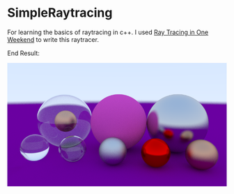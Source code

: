 # SimpleRaytracing
 For learning the basics of raytracing in c++.
 I used [Ray Tracing in One Weekend](https://raytracing.github.io/books/RayTracingInOneWeekend.html) to write this raytracer.

End Result:

![result_16-9-2022](https://github.com/MaxineCodes/SimpleRaytracing/blob/main/result_28-9-2022.png)
